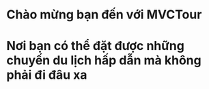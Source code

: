 # Chào mừng bạn đến với MVCTour
# Nơi bạn có thể đặt được những chuyến du lịch hấp dẫn mà không phải đi đâu xa
